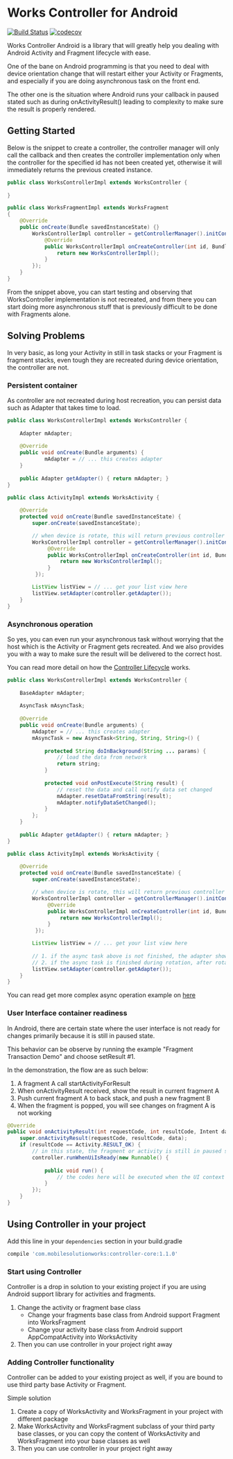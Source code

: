 # Works Controller for Android
[![Build Status](http://jenkins.mobilesolutionworks.com:8080/job/github/job/mobilesolutionworks/job/works-controller-android/job/master/badge/icon)](http://jenkins.mobilesolutionworks.com:8080/job/github/job/mobilesolutionworks/job/works-controller-android/job/master/)
[![codecov](https://codecov.io/gh/yunarta/works-controller-android/branch/master/graph/badge.svg)](https://codecov.io/gh/yunarta/works-controller-android)

Works Controller Android is a library that will greatly help you dealing with Android Activity and 
Fragment lifecycle with ease.

One of the bane on Android programming is that you need to deal with device orientation change that
will restart either your Activity or Fragments, and especially if you are doing asynchronous task on
the front end.

The other one is the situation where Android runs your callback in paused stated such as during 
onActivityResult() leading to complexity to make sure the result is properly rendered.

## Getting Started
Below is the snippet to create a controller, the controller manager will only call the callback and
then creates the controller implementation only when the controller for the specified id has not been
created yet, otherwise it will immediately returns the previous created instance.

```java
public class WorksControllerImpl extends WorksController {
    
}

public class WorksFragmentImpl extends WorksFragment
{
    @Override
    public onCreate(Bundle savedInstanceState) {}
        WorksControllerImpl controller = getControllerManager().initController(0, null, new WorksControllerManager.ControllerCallbacks<WorksControllerImpl>() {
            @Override
            public WorksControllerImpl onCreateController(int id, Bundle args) {
                return new WorksControllerImpl();
            }
        });
    }
}
```

From the snippet above, you can start testing and observing that WorksController implementation is not
recreated, and from there you can start doing more asynchronous stuff that is previously difficult to be 
done with Fragments alone.

## Solving Problems

In very basic, as long your Activity in still in task stacks or your Fragment is fragment stacks,
even tough they are recreated during device orientation, the controller are not.

### Persistent container
As controller are not recreated during host recreation, you can persist data such as Adapter that takes
time to load. 

```java
public class WorksControllerImpl extends WorksController {
    
    Adapter mAdapter;
    
    @Override
    public void onCreate(Bundle arguments) {
            mAdapter = // ... this creates adapter 
    }
    
    public Adapter getAdapter() { return mAdapter; } 
}

public class ActivityImpl extends WorksActivity {
    
    @Override
    protected void onCreate(Bundle savedInstanceState) {
        super.onCreate(savedInstanceState);

        // when device is rotate, this will return previous controller
        WorksControllerImpl controller = getControllerManager().initController(0, null, new WorksControllerManager.ControllerCallbacks<WorksControllerImpl>() {
             @Override
             public WorksControllerImpl onCreateController(int id, Bundle args) {
                 return new WorksControllerImpl();
             }
         });

        ListView listView = // ... get your list view here
        listView.setAdapter(controller.getAdapter());
    }
} 
```

### Asynchronous operation
So yes, you can even run your asynchronous task without worrying that the host which is the Activity
or Fragment gets recreated. And we also provides you with a way to make sure the result will be delivered
to the correct host.

You can read more detail on how the [Controller Lifecycle](https://github.com/mobilesolutionworks/works-controller-android/wiki/Controller-Lifecycle) works.

```java
public class WorksControllerImpl extends WorksController {
    
    BaseAdapter mAdapter;
    
    AsyncTask mAsyncTask;
    
    @Override
    public void onCreate(Bundle arguments) {
        mAdapter = // ... this creates adapter
        mAsyncTask = new AsyncTask<String, String, String>() {
            
            protected String doInBackground(String ... params) {
                // load the data from network
                return string;
            }
            
            protected void onPostExecute(String result) {
                // reset the data and call notify data set changed
                mAdapter.resetDataFromString(result);
                mAdapter.notifyDataSetChanged();
            }
        }; 
    }
    
    public Adapter getAdapter() { return mAdapter; } 
}

public class ActivityImpl extends WorksActivity {
    
    @Override
    protected void onCreate(Bundle savedInstanceState) {
        super.onCreate(savedInstanceState);

        // when device is rotate, this will return previous controller
        WorksControllerImpl controller = getControllerManager().initController(0, null, new WorksControllerManager.ControllerCallbacks<WorksControllerImpl>() {
             @Override
             public WorksControllerImpl onCreateController(int id, Bundle args) {
                 return new WorksControllerImpl();
             }
         });

        ListView listView = // ... get your list view here
        
        // 1. if the async task above is not finished, the adapter show empty data
        // 2. if the async task is finished during rotation, after rotation we will set the adapter again. 
        listView.setAdapter(controller.getAdapter());
    }
} 
```

You can read get more complex async operation example on [here](https://github.com/mobilesolutionworks/works-controller-android/wiki/Async-Operation-Example)

### User Interface container readiness 
In Android, there are certain state where the user interface is not ready for changes primarily because
it is still in paused state. 

This behavior can be observe by running the example "Fragment Transaction Demo" and choose setResult #1.

In the demonstration, the flow are as such below:
1. A fragment A call startActivityForResult
2. When onActivityResult received, show the result in current fragment A
3. Push current fragment A to back stack, and push a new fragment B
4. When the fragment is popped, you will see changes on fragment A is not working


```java
@Override
public void onActivityResult(int requestCode, int resultCode, Intent data) {
    super.onActivityResult(requestCode, resultCode, data);
    if (resultCode == Activity.RESULT_OK) {
        // in this state, the fragment or activity is still in paused state
        controller.runWhenUiIsReady(new Runnable() {
            
            public void run() {
                // the codes here will be executed when the UI context is ready
            }
        });
    }
}
```

## Using Controller in your project

Add this line in your `dependencies` section in your build.gradle
```groovy
compile 'com.mobilesolutionworks:controller-core:1.1.0'
```

### Start using Controller
Controller is a drop in solution to your existing project if you are using Android support library for
activities and fragments.
 
1. Change the activity or fragment base class 
   - Change your fragments base class from Android support Fragment into WorksFragment
   - Change your activity base class from Android support AppCompatActivity into WorksActivity
2. Then you can use controller in your project right away

### Adding Controller functionality
Controller can be added to your existing project as well, if you are bound to use third party base Activity
or Fragment.

Simple solution
1. Create a copy of WorksActivity and WorksFragment in your project with different package
2. Make WorksActivity and WorksFragment subclass of your third party base classes, or you can copy the content
of WorksActivity and WorksFragment into your base classes as well
3. Then you can use controller in your project right away

